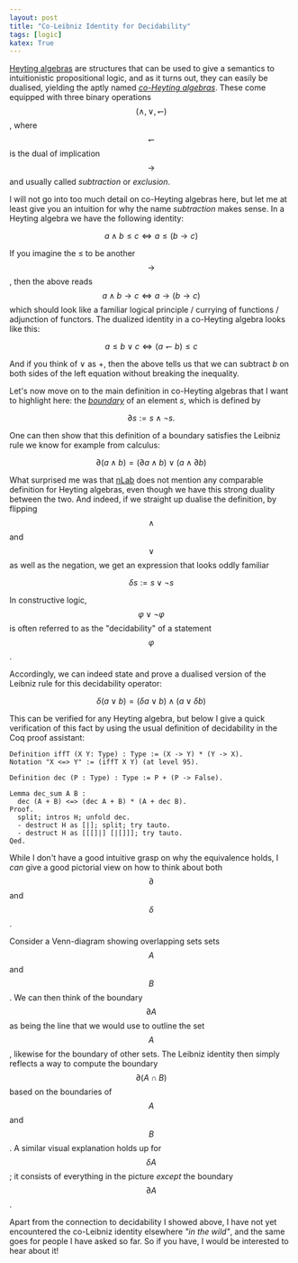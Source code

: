 ```yaml
---
layout: post
title: "Co-Leibniz Identity for Decidability"
tags: [logic]
katex: True
---
```


[Heyting algebras](https://ncatlab.org/nlab/show/Heyting+algebra) are structures that can be used to give a semantics to intuitionistic propositional logic, and as it turns out, they can easily be dualised, yielding the aptly named [*co-Heyting algebras*](https://ncatlab.org/nlab/show/co-Heyting+algebra). These come equipped with three binary operations $$(\land, \lor, \leftharpoondown)$$,  where $$\leftharpoondown$$ is the dual of implication $$\to$$ and usually called *subtraction* or *exclusion*.

I will not go into too much detail on co-Heyting algebras here, but let me at least give you an intuition for why the name *subtraction* makes sense. In a Heyting algebra we have the following identity:

$$
 a \land b \leq c \iff a \leq (b \to c)
$$

If you imagine the $\leq$ to be another $$\to$$, then the above reads $$a \land b \to c \iff a \to (b \to c)$$  which should look like a familiar logical principle / currying of functions / adjunction of functors. The dualized identity in a co-Heyting algebra looks like this:

$$
 a \leq b \lor c \iff (a \leftharpoondown b) \leq c
$$

And if you think of $\lor$ as $+$, then the above tells us that we can subtract $b$ on both sides of the left equation without breaking the inequality.

Let's now move on to the main definition in co-Heyting algebras that I want to highlight here: the [*boundary*](https://ncatlab.org/nlab/show/co-Heyting+boundary#definition) of an element $s$, which is defined by

$$
	\partial s := s \land \neg s.
$$

One can then show that this definition of a boundary satisfies the Leibniz rule we know for example from calculus:

$$
	\partial (a \land b) = (\partial a \land b) \lor (a \land \partial b)
$$

What surprised me was that [nLab](https://ncatlab.org/nlab/show/Heyting+algebra#properties) does not mention any comparable definition for Heyting algebras, even though we have this strong duality between the two.
And indeed, if we straight up dualise the definition, by flipping $$\land$$ and $$\lor$$ as well as the negation, we get an expression that looks oddly familiar

$$
	\delta s := s \lor \neg s
$$

In constructive logic, $$\varphi \lor \neg \varphi$$  is often referred to as the "decidability" of a statement $$\varphi$$.

Accordingly, we can indeed state and prove a dualised version of the Leibniz rule for this decidability operator:

$$
	\delta (a \lor b) = (\delta a \lor b) \land (a \lor \delta b)
$$

This can be verified for any Heyting algebra, but below I give a quick verification of this fact by using the usual definition of decidability in the Coq proof assistant:
```
Definition iffT (X Y: Type) : Type := (X -> Y) * (Y -> X).
Notation "X <=> Y" := (iffT X Y) (at level 95).

Definition dec (P : Type) : Type := P + (P -> False).

Lemma dec_sum A B :
  dec (A + B) <=> (dec A + B) * (A + dec B).
Proof.
  split; intros H; unfold dec.
  - destruct H as [|]; split; try tauto.
  - destruct H as [[[]|] [|[]]]; try tauto.
Qed.
```
While I don't have a good intuitive grasp on why the equivalence holds, I *can* give a good pictorial view on how to think about both $$\partial$$ and $$\delta$$.

Consider a Venn-diagram showing overlapping sets sets $$A$$ and $$B$$. We can then think of the boundary $$\partial A$$ as being the line that we would use to outline the set $$A$$, likewise for the boundary of other sets. The Leibniz identity then simply reflects a way to compute the boundary $$\partial (A \cap B)$$ based on the boundaries of $$A$$ and $$B$$.
A similar visual explanation holds up for $$\delta A$$; it consists of everything in the picture *except* the boundary $$\partial A$$.

Apart from the connection to decidability I showed above, I have not yet encountered the co-Leibniz identity elsewhere *"in the wild"*, and the same goes for people I have asked so far. So if you have, I would be interested to hear about it!
